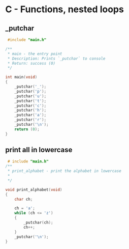 # C - Functions, nested loops

## _putchar 
```C
 #include "main.h"

/**
 * main - the entry point
 * Description: Prints `_putchar` to console
 * Return: success (0)
 */

int main(void)
{
	_putchar('_');
	_putchar('p');
	_putchar('u');
	_putchar('t');
	_putchar('c');
	_putchar('h');
	_putchar('a');
	_putchar('r');
	_putchar('\n');
	return (0);
}
```

## print all in lowercase

```C
 # include "main.h"
/**
 * print_alphabet - print the alphabet in lowercase
 *
 */

void print_alphabet(void)
{
	char ch;

	ch = 'a';
	while (ch <= 'z')
	{
		_putchar(ch);
		ch++;
	}
	_putchar('\n');
}
```
